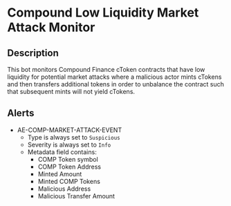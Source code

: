 # Compound Low Liquidity Market Attack Monitor

## Description

This bot monitors Compound Finance cToken contracts that have low liquidity for potential
market attacks where a malicious actor mints cTokens and then transfers additional tokens in
order to unbalance the contract such that subsequent mints will not yield cTokens.

## Alerts

<!-- -->
- AE-COMP-MARKET-ATTACK-EVENT
  - Type is always set to `Suspicious`
  - Severity is always set to `Info`
  - Metadata field contains:
    - COMP Token symbol
    - COMP Token Address
    - Minted Amount
    - Minted COMP Tokens
    - Malicious Address
    - Malicious Transfer Amount